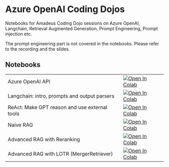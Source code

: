 # Azure OpenAI Coding Dojos

Notebooks for Amadeus Coding Dojo sessions on Azure OpenAI, Langchain, Retrieval Augmented Generation, Prompt Engineering, Prompt injection etc. 

The prompt engineering part is not covered in the notebooks. Please refer to the recording and the slides.

## Notebooks

|                                               |                                                                                                                                                                                                                                                       |
|-----------------------------------------------|:------------------------------------------------------------------------------------------------------------------------------------------------------------------------------------------------------------------------------------------------------|
| Azure OpenAI API                              | <a href="https://colab.research.google.com/github/amadeus-art/azure-openai-coding-dojo/blob/main/azure_openai_gpt.ipynb" target="_parent"><img src="https://colab.research.google.com/assets/colab-badge.svg" alt="Open In Colab"/></a>               |
| Langchain: intro, prompts and output parsers  | <a href="https://colab.research.google.com/github/amadeus-art/azure-openai-coding-dojo/blob/main/azure_openai_langchain_intro.ipynb" target="_parent"><img src="https://colab.research.google.com/assets/colab-badge.svg" alt="Open In Colab"/></a>   |
| ReAct: Make GPT reason and use external tools | <a href="https://colab.research.google.com/github/amadeus-art/azure-openai-coding-dojo/blob/main/azure_openai_react.ipynb" target="_parent"><img src="https://colab.research.google.com/assets/colab-badge.svg" alt="Open In Colab"/></a>             |
| Naive RAG                                     | <a href="https://colab.research.google.com/github/amadeus-art/azure-openai-coding-dojo/blob/main/rag/azure_openai_naive_rag.ipynb" target="_parent"><img src="https://colab.research.google.com/assets/colab-badge.svg" alt="Open In Colab"/></a>     |
 | Advanced RAG with Reranking                   | <a href="https://colab.research.google.com/github/amadeus-art/azure-openai-coding-dojo/blob/main/rag/azure_openai_rag_reranking.ipynb" target="_parent"><img src="https://colab.research.google.com/assets/colab-badge.svg" alt="Open In Colab"/></a> |
| Advanced RAG with LOTR (MergerRetriever)      | <a href="https://colab.research.google.com/github/amadeus-art/azure-openai-coding-dojo/blob/main/rag/azure_openai_rag_lotr.ipynb" target="_parent"><img src="https://colab.research.google.com/assets/colab-badge.svg" alt="Open In Colab"/></a>      |
